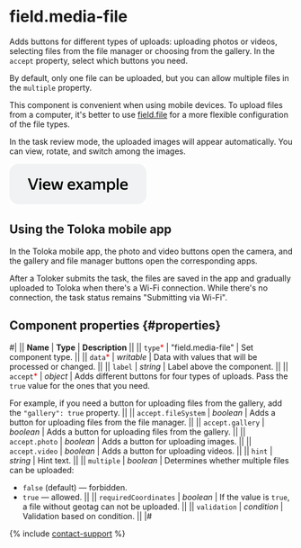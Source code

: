 # field.media-file

Adds buttons for different types of uploads: uploading photos or videos, selecting files from the file manager or choosing from the gallery. In the `accept` property, select which buttons you need.

By default, only one file can be uploaded, but you can allow multiple files in the `multiple` property.

This component is convenient when using mobile devices. To upload files from a computer, it's better to use [field.file](field.file.md) for a more flexible configuration of the file types.

In the task review mode, the uploaded images will appear automatically. You can view, rotate, and switch among the images.

[![View example in the sandbox](../_images/buttons/view-example.svg)](https://ya.cc/t/Td82X7Jv3twhPM)

## Using the Toloka mobile app

In the Toloka mobile app, the photo and video buttons open the camera, and the gallery and file manager buttons open the corresponding apps.

After a Toloker submits the task, the files are saved in the app and gradually uploaded to Toloka when there's a Wi-Fi connection. While there's no connection, the task status remains "Submitting via Wi-Fi".

## Component properties {#properties}

#|
|| **Name** | **Type** | **Description** ||
|| `type`<span style="color: red">\*</span> | "field.media-file" | Set component type. ||
|| `data`<span style="color: red">\*</span> | _writable_ | Data with values that will be processed or changed. ||
|| `label` | _string_ | Label above the component. ||
|| `accept`<span style="color: red">\*</span> | _object_ | Adds different buttons for four types of uploads. Pass the `true` value for the ones that you need.

For example, if you need a button for uploading files from the gallery, add the `"gallery": true` property. ||
|| `accept.fileSystem` | _boolean_ | Adds a button for uploading files from the file manager. ||
|| `accept.gallery` | _boolean_ | Adds a button for uploading files from the gallery. ||
|| `accept.photo` | _boolean_ | Adds a button for uploading images. ||
|| `accept.video` | _boolean_ | Adds a button for uploading videos. ||
|| `hint` | _string_ | Hint text. ||
|| `multiple` | _boolean_ | Determines whether multiple files can be uploaded:

- `false` (default) — forbidden.
- `true` — allowed. ||
  || `requiredCoordinates` | _boolean_ | If the value is `true`, a file without geotag can not be uploaded. ||
  || `validation` | _condition_ | Validation based on condition. ||
  |#

{% include [contact-support](../_includes/contact-support.md) %}
